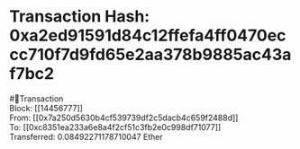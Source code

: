 
Transaction Hash: 0xa2ed91591d84c12ffefa4ff0470eccc710f7d9fd65e2aa378b9885ac43af7bc2
====================================================================================
  
#💸Transaction  
Block: [[14456777]]  
From: [[0x7a250d5630b4cf539739df2c5dacb4c659f2488d]]  
To: [[0xc8351ea233a6e8a4f2cf51c3fb2e0c998df71077]]  
Transferred: 0.08492271178710047 Ether